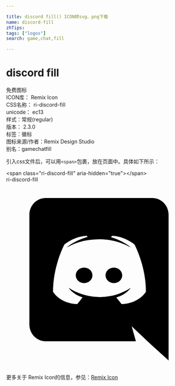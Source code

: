```yaml
---

title: discord fill() ICON转svg、png下载
name: discord-fill
zhTips: 
tags: ["logos"]
search: game,chat,fill

---
```


# discord fill  <small style="font-size: 60%;font-weight: 100"></small>


<div class="detail-page">
<p>
<span><span class="badge-success badge">免费图标</span> </span>
<br/>
<span>
ICON库：
<span class="badge-secondary badge">Remix Icon</span> 
</span>
<br/>
<span>
CSS名称：
<span class="badge-secondary badge">ri-discord-fill</span> 
</span>
<br/>
<span>
unicode：
<span class="badge-secondary badge">ec13</span> 
<copy-btn content='ec13' btn-title=""></copy-btn>
<copy-btn :content='String.fromCodePoint(parseInt("ec13", 16))' btn-title="复制U"></copy-btn>
</span><br/><span>样式：<span class="badge-light badge">常规(regular)</span></span>
<br/>
<span>
版本：
<span class="badge-secondary badge">2.3.0</span> 
</span><br/><span>标签：<span class="badge-light badge"><router-link to="/tags/logos.html">徽标</router-link></span></span>
<br/>
<span>图标来源/作者：<span class="badge-light badge">Remix Design Studio</span></span> 
<br/>
<span>别名：<span class="badge-light badge">game</span><span class="badge-light badge">chat</span><span class="badge-light badge">fill</span></span><br/>
</p>
</div>
<div class="alert alert-dark">
  <i class="ri-discord-fill ri-xs"></i>
  <i class="ri-discord-fill ri-sm"></i>
  <i class="ri-discord-fill ri-lg"></i>
  <i class="ri-discord-fill ri-2x"></i>
  <i class="ri-discord-fill ri-3x"></i>
  <i class="ri-discord-fill ri-5x"></i>
  <i class="ri-discord-fill ri-7x"></i>
</div>
<div>
  <p>引入css文件后，可以用<code>&lt;span&gt;</code>包裹，放在页面中。具体如下所示：    
  </p>
  <div class="alert alert-primary" style="font-size: 14px">
    &lt;span class="ri-discord-fill" aria-hidden="true"&gt;&lt;/span&gt;
    <copy-btn content='<span class="ri-discord-fill" aria-hidden="true"></span>'></copy-btn>
  </div>
  <div class="alert alert-secondary">
    <i class="ri-discord-fill"
    style="font-size: 24px"
    aria-hidden="true"></i> ri-discord-fill
    <copy-btn content="ri-discord-fill" btn-title="复制图标名称"></copy-btn>
  </div>
</div>
<div id="svg" class="svg-wrap">
<svg xmlns="http://www.w3.org/2000/svg" viewBox="0 0 24 24">
    <g>
        <path fill="none" d="M0 0h24v24H0z"/>
        <path fill-rule="nonzero" d="M10.076 11c.6 0 1.086.45 1.075 1 0 .55-.474 1-1.075 1C9.486 13 9 12.55 9 12s.475-1 1.076-1zm3.848 0c.601 0 1.076.45 1.076 1s-.475 1-1.076 1c-.59 0-1.075-.45-1.075-1s.474-1 1.075-1zm4.967-9C20.054 2 21 2.966 21 4.163V23l-2.211-1.995-1.245-1.176-1.317-1.25.546 1.943H5.109C3.946 20.522 3 19.556 3 18.359V4.163C3 2.966 3.946 2 5.109 2H18.89zm-3.97 13.713c2.273-.073 3.148-1.596 3.148-1.596 0-3.381-1.482-6.122-1.482-6.122-1.48-1.133-2.89-1.102-2.89-1.102l-.144.168c1.749.546 2.561 1.334 2.561 1.334a8.263 8.263 0 0 0-3.096-1.008 8.527 8.527 0 0 0-2.077.02c-.062 0-.114.011-.175.021-.36.032-1.235.168-2.335.662-.38.178-.607.305-.607.305s.854-.83 2.705-1.376l-.103-.126s-1.409-.031-2.89 1.103c0 0-1.481 2.74-1.481 6.121 0 0 .864 1.522 3.137 1.596 0 0 .38-.472.69-.871-1.307-.4-1.8-1.24-1.8-1.24s.102.074.287.179c.01.01.02.021.041.031.031.022.062.032.093.053.257.147.514.262.75.357.422.168.926.336 1.513.452a7.06 7.06 0 0 0 2.664.01 6.666 6.666 0 0 0 1.491-.451c.36-.137.761-.337 1.183-.62 0 0-.514.861-1.862 1.25.309.399.68.85.68.85z"/>
    </g>
</svg>

</div>
<detail full-name='ri-discord-fill'></detail>
    
<div><p>更多关于  Remix Icon的信息，参见：<a target="_blank" href="https://iconhelper.cn/remix.html">Remix Icon</a>
</p></div>

